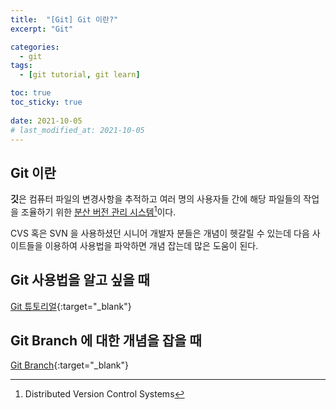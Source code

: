 ```yaml
---
title:  "[Git] Git 이란?" 
excerpt: "Git"

categories:
  - git
tags:
  - [git tutorial, git learn]

toc: true
toc_sticky: true
 
date: 2021-10-05
# last_modified_at: 2021-10-05
---
```


## Git 이란

**깃**은 컴퓨터 파일의 변경사항을 추적하고 여러 명의 사용자들 간에 해당 파일들의 작업을 조율하기 위한 <u>분산 버전 관리 시스템</u>[^1]이다.

CVS 혹은 SVN 을 사용하셨던 시니어 개발자 분들은 개념이 헷갈릴 수 있는데
다음 사이트들을 이용하여 사용법을 파악하면 개념 잡는데 많은 도움이 된다.


## Git 사용법을 알고 싶을 때
[Git 튜토리얼](https://backlog.com/git-tutorial/kr/){:target="_blank"}


## Git Branch 에 대한 개념을 잡을 때
[Git Branch](https://learngitbranching.js.org/?locale=ko){:target="_blank"}

[^1]: Distributed Version Control Systems

